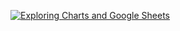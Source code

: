 [![Exploring Charts and Google Sheets](https://img.youtube.com/vi/wkmSXXz_Jm4/0.jpg)](https://www.youtube.com/watch?v=wkmSXXz_Jm4)
